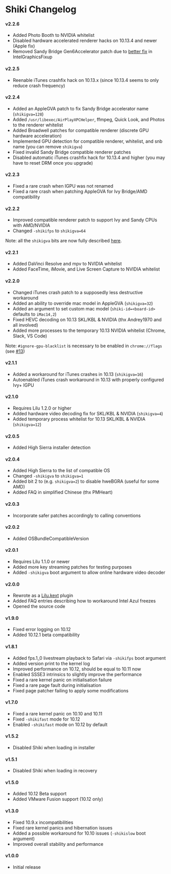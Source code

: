 Shiki Changelog
==================
#### v2.2.6
- Added Photo Booth to NVIDIA whitelist
- Disabled hardware accelerated renderer hacks on 10.13.4 and newer (Apple fix)
- Removed Sandy Bridge Gen6Accelerator patch due to [better fix](https://github.com/lvs1974/IntelGraphicsFixup/commit/13c64b0659b8eea24189377ff36be35e73474779) in IntelGraphicsFixup 

#### v2.2.5
- Reenable iTunes crashfix hack on 10.13.x (since 10.13.4 seems to only reduce crash frequency)

#### v2.2.4
- Added an AppleGVA patch to fix Sandy Bridge accelerator name (`shikigva=128`)
- Added `/usr/libexec/AirPlayXPCHelper`, ffmpeg, Quick Look, and Photos to the renderer whitelist
- Added Broadwell patches for compatible renderer (discrete GPU hardware acceleration)
- Implemented GPU detection for compatible renderer, whitelist, and snb name (you can remove `shikigva`)
- Fixed invalid Sandy Bridge compatible renderer patches
- Disabled automatic iTunes crashfix hack for 10.13.4 and higher (you may have to reset DRM once you upgrade)

#### v2.2.3
- Fixed a rare crash when IGPU was not renamed
- Fixed a rare crash when patching AppleGVA for Ivy Bridge/AMD compatibility

#### v2.2.2
- Improved compatible renderer patch to support Ivy and Sandy CPUs with AMD/NVIDIA
- Changed `-shikifps` to `shikigva=64`

Note: all the `shikigva` bits are now fully described [here](https://github.com/vit9696/Shiki/blob/master/Shiki/kern_start.cpp#L18).

#### v2.2.1
- Added DaVinci Resolve and mpv to NVIDIA whitelist
- Added FaceTime, iMovie, and Live Screen Capture to NVIDIA whitelist

#### v2.2.0
- Changed iTunes crash patch to a supposedly less destructive workaround
- Added an ability to override mac model in AppleGVA (`shikigva=32`)
- Added an argument to set custom mac model (`shiki-id=<board-id>` defaults to `iMac14,2`)
- Fixed HEVC decoding on 10.13 SKL/KBL & NVIDIA (thx Andrey1970 and all involved)
- Added more processes to the temporary 10.13 NVIDIA whitelist (Chrome, Slack, VS Code)

Note: `#ignore-gpu-blacklist` is necessary to be enabled in `chrome://flags` (see [#13](https://github.com/vit9696/Shiki/issues/13))

#### v2.1.1
- Added a workaround for iTunes crashes in 10.13 (`shikigva=16`)
- Autoenabled iTunes crash workaround in 10.13 with properly configured Ivy+ IGPU

#### v2.1.0
- Requires Lilu 1.2.0 or higher
- Added hardware video decoding fix for SKL/KBL & NVIDIA (`shikigva=4`)
- Added temporary process whitelist for 10.13 SKL/KBL & NVIDIA (`shikigva=12`)

#### v2.0.5
- Added High Sierra installer detection

#### v2.0.4
- Added High Sierra to the list of compatible OS
- Changed `-shikigva` to `shikigva=1`
- Added bit 2 to (e.g. `shikigva=2`) to disable hweBGRA (useful for some AMD)
- Added FAQ in simplified Chinese (thx PMHeart)

#### v2.0.3
- Incorporate safer patches accordingly to calling conventions

#### v2.0.2
- Added OSBundleCompatibleVersion

#### v2.0.1
- Requires Lilu 1.1.0 or newer
- Added more key streaming patches for testing purposes
- Added `-shikigva` boot argument to allow online hardware video decoder

#### v2.0.0
- Rewrote as a [Lilu.kext](https://github.com/vit9696/Lilu) plugin
- Added FAQ entries describing how to workaround Intel Azul freezes
- Opened the source code

#### v1.9.0
- Fixed error logging on 10.12
- Added 10.12.1 beta compatibility

#### v1.8.1
- Added fps.1_0 livestream playback to Safari via `-shikifps` boot argument
- Added version print to the kernel log
- Improved performance on 10.12, should be equal to 10.11 now
- Enabled SSSE3 intrinsics to slightly improve the performance
- Fixed a rare kernel panic on initialisation failure
- Fixed a rare page fault during initialisation
- Fixed page patcher failing to apply some modifications

#### v1.7.0
- Fixed a rare kernel panic on 10.10 and 10.11
- Fixed `-shikifast` mode for 10.12
- Enabled `-shikifast` mode on 10.12 by default

#### v1.5.2
- Disabled Shiki when loading in installer

#### v1.5.1
- Disabled Shiki when loading in recovery

#### v1.5.0
- Added 10.12 Beta support
- Added VMware Fusion support (10.12 only)

#### v1.3.0
- Fixed 10.9.x incompatibilities
- Fixed rare kernel panics and hibernation issues
- Added a possible workaround for 10.10 issues (`-shikislow` boot argument)
- Improved overall stability and performance

#### v1.0.0
- Initial release
